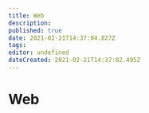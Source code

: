 ```yaml
---
title: Web
description: 
published: true
date: 2021-02-21T14:37:04.827Z
tags: 
editor: undefined
dateCreated: 2021-02-21T14:37:02.495Z
---
```


# Web